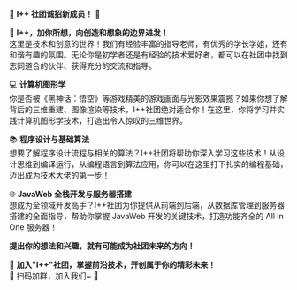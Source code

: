 🎉 **I++ 社团诚招新成员！** 🎉

🌟 **I++，加你所想，向创造和想象的边界进发！**  
这里是技术和创意的世界！我们有经验丰富的指导老师，有优秀的学长学姐，还有和谐有趣的氛围。无论你是初学者还是有经验的技术爱好者，都可以在社团中找到志同道合的伙伴、获得充分的交流和指导。

💻 **计算机图形学**  
你是否被《黑神话：悟空》等游戏精美的游戏画面与光影效果震撼？如果你想了解背后的三维重建、图像渲染等技术，I++社团绝对适合你！在这里，你将学习并实践计算机图形学技术，打造出令人惊叹的三维世界。

📚 **程序设计与基础算法**  
想要了解程序设计流程与相关的算法？I++社团将帮助你深入学习这些技术！从设计思维到编译运行，从编程语言到算法应用，你可以在这里打下扎实的编程基础，迈出成为技术大佬的第一步！

🌐 **JavaWeb 全栈开发与服务器搭建**  
想成为全领域开发高手？I++社团为你提供从前端到后端，从数据库管理到服务器搭建的全面指导，帮助你掌握 JavaWeb 开发的关键技术，打造功能齐全的 All in One 服务器！

**提出你的想法和兴趣，就有可能成为社团未来的方向！**

🚀 **加入"I++"社团，掌握前沿技术，开创属于你的精彩未来！**  
📱 扫码加群，加入我们~ 🎉